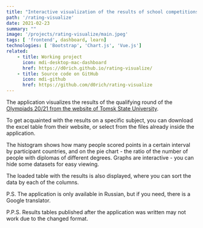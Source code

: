 ```yaml
---
title: "Interactive visualization of the results of school competitions"
path: '/rating-visualize'
date: 2021-02-23
summary: ""
image: '/projects/rating-visualize/main.jpeg'
tags: [ 'frontend', dashboard, learn]
technologies: [ 'Bootstrap', 'Chart.js', 'Vue.js']
related:
    - title: Working project
      icon: mdi-desktop-mac-dashboard
      href: https://d0rich.github.io/rating-visualize/
    - title: Source code on GitHub
      icon: mdi-github
      href: https://github.com/d0rich/rating-visualize
---
```

The application visualizes the results of the qualifying round 
of the [Olympiads 20/21 from the website of Tomsk State University](http://abiturient.tsu.ru/ru/content/results-ORMO).

To get acquainted with the results on a specific subject, you 
can download the excel table from their website, or select from 
the files already inside the application.

The histogram shows how many people scored points in a certain 
interval by participant countries, and on the pie chart - the ratio 
of the number of people with diplomas of different degrees. Graphs are 
interactive - you can hide some datasets for easy viewing.

The loaded table with the results is also displayed, where you can 
sort the data by each of the columns.

P.S. The application is only available in Russian, but if you need, 
there is a Google translator.

P.P.S. Results tables published after the application was written may 
not work due to the changed format.
